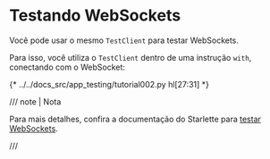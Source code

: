 # Testando WebSockets

Você pode usar o mesmo `TestClient` para testar WebSockets.

Para isso, você utiliza o `TestClient` dentro de uma instrução `with`, conectando com o WebSocket:

{* ../../docs_src/app_testing/tutorial002.py hl[27:31] *}

/// note | Nota

Para mais detalhes, confira a documentação do Starlette para <a href="https://www.starlette.io/testclient/#testing-websocket-sessions" class="external-link" target="_blank">testar WebSockets</a>.

///
